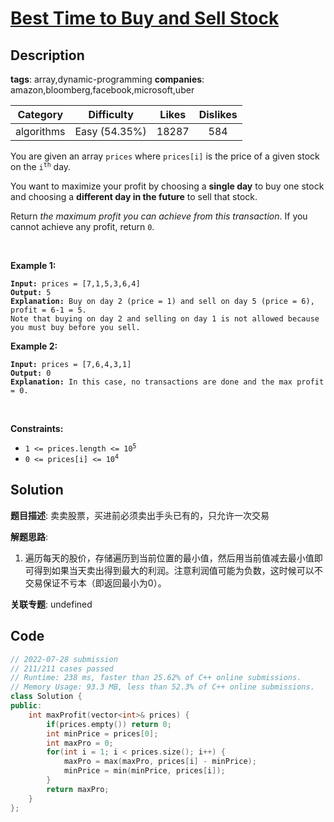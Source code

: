 # [Best Time to Buy and Sell Stock](https://leetcode.com/problems/best-time-to-buy-and-sell-stock/description/)

## Description

**tags**: array,dynamic-programming
**companies**: amazon,bloomberg,facebook,microsoft,uber

|  Category  |  Difficulty   | Likes | Dislikes |
| :--------: | :-----------: | :---: | :------: |
| algorithms | Easy (54.35%) | 18287 |   584    |

<p>You are given an array <code>prices</code> where <code>prices[i]</code> is the price of a given stock on the <code>i<sup>th</sup></code> day.</p>

<p>You want to maximize your profit by choosing a <strong>single day</strong> to buy one stock and choosing a <strong>different day in the future</strong> to sell that stock.</p>

<p>Return <em>the maximum profit you can achieve from this transaction</em>. If you cannot achieve any profit, return <code>0</code>.</p>

<p>&nbsp;</p>
<p><strong>Example 1:</strong></p>

<pre><code><strong>Input:</strong> prices = [7,1,5,3,6,4]
<strong>Output:</strong> 5
<strong>Explanation:</strong> Buy on day 2 (price = 1) and sell on day 5 (price = 6), profit = 6-1 = 5.
Note that buying on day 2 and selling on day 1 is not allowed because you must buy before you sell.</code></pre>

<p><strong>Example 2:</strong></p>

<pre><code><strong>Input:</strong> prices = [7,6,4,3,1]
<strong>Output:</strong> 0
<strong>Explanation:</strong> In this case, no transactions are done and the max profit = 0.</code></pre>

<p>&nbsp;</p>
<p><strong>Constraints:</strong></p>

<ul>
  <li><code>1 &lt;= prices.length &lt;= 10<sup>5</sup></code></li>
  <li><code>0 &lt;= prices[i] &lt;= 10<sup>4</sup></code></li>
</ul>

## Solution

**题目描述**: 卖卖股票，买进前必须卖出手头已有的，只允许一次交易

**解题思路**:

1. 遍历每天的股价，存储遍历到当前位置的最小值，然后用当前值减去最小值即可得到如果当天卖出得到最大的利润。注意利润值可能为负数，这时候可以不交易保证不亏本（即返回最小为0）。

**关联专题**: undefined

## Code

```cpp
// 2022-07-28 submission
// 211/211 cases passed
// Runtime: 238 ms, faster than 25.62% of C++ online submissions.
// Memory Usage: 93.3 MB, less than 52.3% of C++ online submissions.
class Solution {
public:
    int maxProfit(vector<int>& prices) {
        if(prices.empty()) return 0;
        int minPrice = prices[0];
        int maxPro = 0;
        for(int i = 1; i < prices.size(); i++) {
            maxPro = max(maxPro, prices[i] - minPrice);
            minPrice = min(minPrice, prices[i]);
        }
        return maxPro;
    }
};
```
